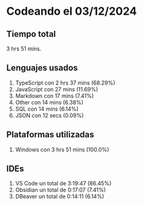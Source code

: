 # Codeando el 03/12/2024

## Tiempo total
3 hrs 51 mins.

## Lenguajes usados
1. TypeScript con 2 hrs 37 mins (68.29%)
1. JavaScript con 27 mins (11.69%)
1. Markdown con 17 mins (7.41%)
1. Other con 14 mins (6.38%)
1. SQL con 14 mins (6.14%)
1. JSON con 12 secs (0.09%)

## Plataformas utilizadas
1. Windows con 3 hrs 51 mins (100.0%)

## IDEs
1. VS Code un total de 3:19:47 (86.45%)
1. Obsidian un total de 0:17:07 (7.41%)
1. DBeaver un total de 0:14:11 (6.14%)
